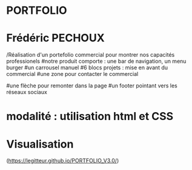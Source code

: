 # PORTFOLIO
# Frédéric PECHOUX
/Réalisation d'un portefolio commercial pour montrer nos capacités professionels
#notre produit comporte : une bar de navigation, un menu burger
#un carrousel manuel 
#6 blocs projets : mise en avant du commercial
#une zone pour contacter le commercial

#une flèche pour remonter dans la page
#un footer pointant vers les réseaux sociaux

# modalité : utilisation html et CSS

# Visualisation
(https://legitteur.github.io/PORTFOLIO_V3.0/)
